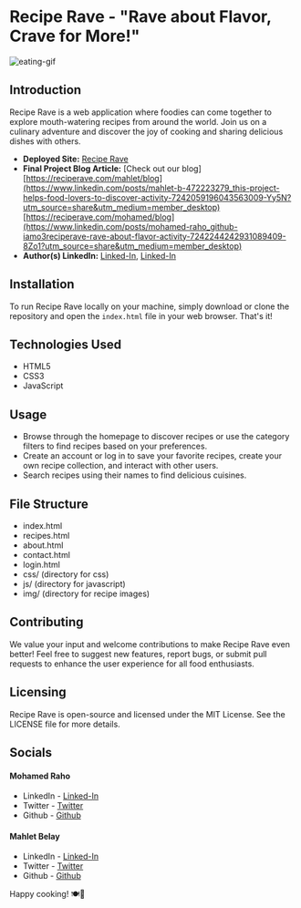 # Recipe Rave - "Rave about Flavor, Crave for More!"

![eating-gif](https://media3.giphy.com/media/v1.Y2lkPTc5MGI3NjExdG5vaHVrMXFvYTQ0MnEyNjF0ejRwaXNoOHhzdXJnYWFlNmRqZGF5eCZlcD12MV9naWZzX3NlYXJjaCZjdD1n/eSQKNSmg07dHq/200.webp)

## Introduction
Recipe Rave is a  web application where foodies can come together to explore mouth-watering recipes from around the world. Join us on a culinary adventure and discover the joy of cooking and sharing delicious dishes with others.

- **Deployed Site:** [Recipe Rave](https://iamo3.github.io/RecipeRave/)
- **Final Project Blog Article:** [Check out our blog] [https://reciperave.com/mahlet/blog](https://www.linkedin.com/posts/mahlet-b-472223279_this-project-helps-food-lovers-to-discover-activity-7242059196043563009-Yy5N?utm_source=share&utm_medium=member_desktop) 
[https://reciperave.com/mohamed/blog](https://www.linkedin.com/posts/mohamed-raho_github-iamo3reciperave-rave-about-flavor-activity-7242244242931089409-8Zo1?utm_source=share&utm_medium=member_desktop)
- **Author(s) LinkedIn:** [Linked-In](https://www.linkedin.com/in/mohamed-raho), [Linked-In](https://www.linkedin.com/in/mahlet-b-472223279)

## Installation
To run Recipe Rave locally on your machine, simply download or clone the repository and open the `index.html` file in your web browser. That's it!

## Technologies Used
- HTML5
- CSS3
- JavaScript

## Usage
- Browse through the homepage to discover recipes or use the category filters to find recipes based on your preferences.
- Create an account or log in to save your favorite recipes, create your own recipe collection, and interact with other users.
- Search recipes using their names to find delicious cuisines.

## File Structure
- index.html
- recipes.html
- about.html
- contact.html
- login.html
- css/ (directory for css)
- js/ (directory for javascript)
- img/ (directory for recipe images)

## Contributing
We value your input and welcome contributions to make Recipe Rave even better! Feel free to suggest new features, report bugs, or submit pull requests to enhance the user experience for all food enthusiasts.

## Licensing
Recipe Rave is open-source and licensed under the MIT License. See the LICENSE file for more details.

## Socials
#### Mohamed Raho
- LinkedIn - [Linked-In](https://www.linkedin.com/in/mohamed-raho)
- Twitter - [Twitter](http://twitter.com/iamoham3draho)
- Github - [Github](https://github.com/iaMO3)
#### Mahlet Belay
- LinkedIn - [Linked-In](https://www.linkedin.com/in/mahlet-b-472223279)
- Twitter - [Twitter](http://twitter.com/b_mahlet)
- Github - [Github](https://github.com/mahi7000)

Happy cooking! 🍽🎉

